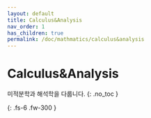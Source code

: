 ```yaml
---
layout: default
title: Calculus&Analysis
nav_order: 1
has_children: true
permalink: /doc/mathmatics/calculus&analysis
---
```


# Calculus&Analysis
미적분학과 해석학을 다룹니다.
{: .no_toc }


{: .fs-6 .fw-300 }
